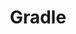 ---
blog: https://blog.gradle.org/
github: gradle
logohandle: gradle
sort: gradle
title: Gradle
twitter: gradle
website: https://gradle.org/
wikipedia: https://en.wikipedia.org/wiki/Gradle
---
